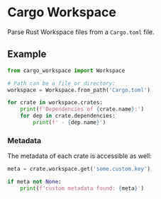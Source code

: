 # Cargo Workspace

Parse Rust Workspace files from a `Cargo.toml` file.

## Example

```python
from cargo_workspace import Workspace

# Path can be a file or directory:
workspace = Workspace.from_path('Cargo.toml')

for crate in workspace.crates:
	print(f'Dependencies of {crate.name}:')
	for dep in crate.dependencies:
		print(f' - {dep.name}')
```

### Metadata

The metadata of each crate is accessible as well:

```python
meta = crate.workspace.get('some.custom.key')

if meta not None:
	print(f'custom metadata found: {meta}')
```
